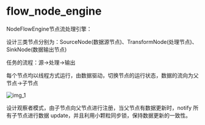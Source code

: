 # flow_node_engine

NodeFlowEngine节点流处理引擎：

设计三类节点分别为：SourceNode(数据源节点)、TransformNode(处理节点)、SinkNode(数据输出节点)

任务的流程：源->处理->输出

每个节点均以线程方式运行，由数据驱动，切换节点的运行状态，数据的流向为父节点->子节点


![img_1](https://user-images.githubusercontent.com/35550265/212549444-13e06a0c-ed7f-4718-8a68-6642bd49c43f.png)

设计观察者模式，由子节点向父节点进行注册，当父节点有数据更新时，notify 所有子节点进行数据 update，并且利用小颗粒同步锁，保持数据更新的一致性。



